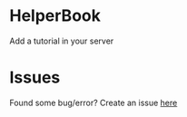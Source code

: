 # HelperBook
Add a tutorial in your server
# Issues
Found some bug/error? Create an issue [here](https://github.com/AraaCuteUwU/HelperBook/issues)
